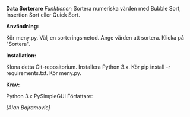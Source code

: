**Data Sorterare**
_Funktioner:_
Sortera numeriska värden med Bubble Sort, Insertion Sort eller Quick Sort.

**Användning:**

Kör meny.py.
Välj en sorteringsmetod.
Ange värden att sortera.
Klicka på "Sortera".

**Installation:**

Klona detta Git-repositorium.
Installera Python 3.x.
Kör pip install -r requirements.txt.
Kör meny.py.

**Krav:**

Python 3.x
PySimpleGUI
Författare:

_[Alan Bajramovic]_
